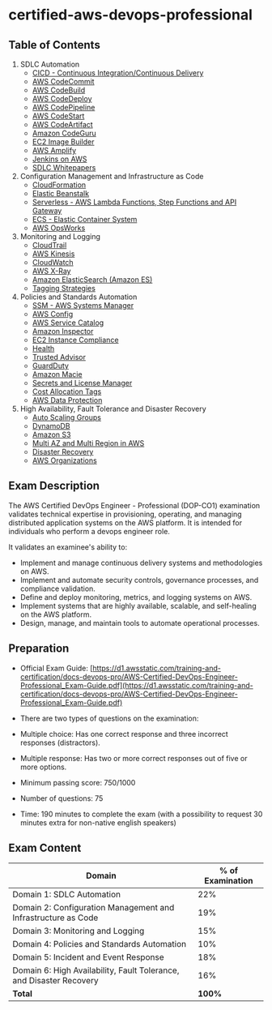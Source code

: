 # certified-aws-devops-professional

## Table of Contents

1. SDLC Automation
    - [CICD - Continuous Integration/Continuous Delivery](01-sdlc-automation/cicd.md)
    - [AWS CodeCommit](01-sdlc-automation/codecommit.md)
    - [AWS CodeBuild](01-sdlc-automation/codebuild.md)
    - [AWS CodeDeploy](01-sdlc-automation/codedeploy.md)
    - [AWS CodePipeline](01-sdlc-automation/codepipeline.md)
    - [AWS CodeStart](01-sdlc-automation/codestar.md)
    - [AWS CodeArtifact](01-sdlc-automation/codeartifact.md)
    - [Amazon CodeGuru](01-sdlc-automation/codeguru.md)
    - [EC2 Image Builder](01-sdlc-automation/ec2-image-builder.md)
    - [AWS Amplify](01-sdlc-automation/amplify.md)
    - [Jenkins on AWS](01-sdlc-automation/jenkins.md)
    - [SDLC Whitepapers](01-sdlc-automation/whitepapers.md)
2. Configuration Management and Infrastructure as Code
    - [CloudFormation](02-configuration-management-and-iac/cloudformation.md)
    - [Elastic Beanstalk](02-configuration-management-and-iac/eb.md)
    - [Serverless - AWS Lambda Functions, Step Functions and API Gateway](02-configuration-management-and-iac/serverless.md)
    - [ECS - Elastic Container System](02-configuration-management-and-iac/ecs.md)
    - [AWS OpsWorks](02-configuration-management-and-iac/opsworks.md)
3. Monitoring and Logging
    - [CloudTrail](03-monitoring/cloudtrail.md)
    - [AWS Kinesis](03-monitoring/kinesis.md)
    - [CloudWatch](03-monitoring/cloudwatch.md)
    - [AWS X-Ray](03-monitoring/x-ray.md)
    - [Amazon ElasticSearch (Amazon ES)](03-monitoring/elasticsearch.md)
    - [Tagging Strategies](03-monitoring/tagging.md)
4. Policies and Standards Automation
    - [SSM - AWS Systems Manager](04-automation/ssm.dm)
    - [AWS Config](04-automation/config.md)
    - [AWS Service Catalog](04-automation/service-catalog.md)
    - [Amazon Inspector](04-automation/inspector.md)
    - [EC2 Instance Compliance](04-automation/ec2-instance-compliance.md)
    - [Health](04-automation/health.md)
    - [Trusted Advisor](04-automation/trusted-advisor.md)
    - [GuardDuty](04-automation/guard-duty.md)
    - [Amazon Macie](04-automation/macie.md)
    - [Secrets and License Manager](04-automation/manager.md)
    - [Cost Allocation Tags](04-automation/cost-allocation-tags.md)
    - [AWS Data Protection](04-automation/data-protection.md)
5. High Availability, Fault Tolerance and Disaster Recovery
    - [Auto Scaling Groups](05-fault-tolerance/asg.md)
    - [DynamoDB](05-fault-tolerance/dynamodb.md)
    - [Amazon S3](05-fault-tolerance/s3.md)
    - [Multi AZ and Multi Region in AWS](05-fault-tolerance/multi-az-region.md)
    - [Disaster Recovery](05-fault-tolerance/disaster-recovery.md)
    - [AWS Organizations](05-fault-tolerance/organizations.md)

## Exam Description

The AWS Certified DevOps Engineer - Professional (DOP-CO1) examination validates technical expertise in provisioning, operating, and managing distributed application systems on the AWS platform. It is intended for individuals who perform a devops engineer role.

It validates an examinee's ability to:

- Implement and manage continuous delivery systems and methodologies on AWS.
- Implement and automate security controls, governance processes, and compliance validation.
- Define and deploy monitoring, metrics, and logging systems on AWS.
- Implement systems that are highly available, scalable, and self-healing on the AWS platform.
- Design, manage, and maintain tools to automate operational processes.

## Preparation

- Official Exam Guide: [https://d1.awsstatic.com/training-and-certification/docs-devops-pro/AWS-Certified-DevOps-Engineer-Professional_Exam-Guide.pdf](https://d1.awsstatic.com/training-and-certification/docs-devops-pro/AWS-Certified-DevOps-Engineer-Professional_Exam-Guide.pdf)

- There are two types of questions on the examination:

- Multiple choice: Has one correct response and three incorrect responses (distractors).
- Multiple response: Has two or more correct responses out of five or more options.

- Minimum passing score: 750/1000

- Number of questions: 75

- Time: 190 minutes to complete the exam (with a possibility to request 30 minutes extra for non-native english speakers)

## Exam Content

| **Domain**                                                          | **% of Examination** |
|---------------------------------------------------------------------|----------------------|
| Domain 1: SDLC Automation                                           | 22%                  |
| Domain 2: Configuration Management and Infrastructure as Code       | 19%                  |
| Domain 3: Monitoring and Logging                                    | 15%                  |
| Domain 4: Policies and Standards Automation                         | 10%                  |
| Domain 5: Incident and Event Response                               | 18%                  |
| Domain 6: High Availability, Fault Tolerance, and Disaster Recovery | 16%                  |
| **Total**                                                           | **100%**             |
